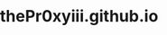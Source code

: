 # thePr0xyiii.github.io

<html><head>
  <style>body,html,iframe{margin:0;padding:0;height:100%;width:100%;overflow:hidden}.forceIosScrolling{overflow:scroll;-webkit-overflow-scrolling:touch}</style>
<style type="text/css"></style><script src="https://apis.google.com/_/scs/abc-static/_/js/k=gapi.lb.en.geaHZXF2-fw.O/m=gapi_rpc/rt=j/sv=1/d=1/ed=1/rs=AHpOoo9yYF5eCIYPx4UH9gpJptM2Q_GGxQ/cb=gapi.loaded_0?le=scs" async=""></script><script src="https://apis.google.com/js/api.js?checkCookie=1" gapi_processed="true"></script></head>

<body>
<iframe id="userHtmlFrame" frameborder="0" scrolling="yes" style="overflow: auto;">
</iframe>

<script>function loadGapi(){var loaderScript=document.createElement('script');loaderScript.setAttribute('src','https://apis.google.com/js/api.js?checkCookie=1');loaderScript.onload=function(){this.onload=function(){};loadGapiClient();};loaderScript.onreadystatechange=function(){if(this.readyState==='complete'){this.onload();}};(document.head||document.body||document.documentElement).appendChild(loaderScript);}function updateUserHtmlFrame(userHtml,enableInteraction,forceIosScrolling){var frame=document.getElementById('userHtmlFrame');if(enableInteraction){if(forceIosScrolling){var iframeParent=frame.parentElement;iframeParent.classList.add('forceIosScrolling');}else{frame.style.overflow='auto';}}else{frame.setAttribute('scrolling','no');frame.style.pointerEvents='none';}clearCookies();clearStorage();frame.contentWindow.document.open();frame.contentWindow.document.write('<base target="_blank">'+userHtml);frame.contentWindow.document.close();}function onGapiInitialized(){gapi.rpc.call('..','innerFrameGapiInitialized');gapi.rpc.register('updateUserHtmlFrame',updateUserHtmlFrame);}function loadGapiClient(){gapi.load('gapi.rpc',onGapiInitialized);}if(document.readyState=='complete'){loadGapi();}else{self.addEventListener('load',loadGapi);}function clearCookies(){var cookies=document.cookie.split(";");for(var i=0;i<cookies.length;i++){var cookie=cookies[i];var equalPosition=cookie.indexOf("=");var name=equalPosition>-1?cookie.substr(0,equalPosition):cookie;document.cookie=name+"=;expires=Thu, 01 Jan 1970 00:00:00 GMT";document.cookie=name+"=;expires=Thu, 01 Jan 1970 00:00:01 GMT ;domain=.googleusercontent.com";}}function clearStorage(){try{localStorage.clear();sessionStorage.clear();}catch(e){}}</script>


</body></html>
